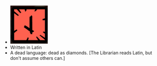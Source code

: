 - ![image.png](../assets/image_1700957224705_0.png)
- Written in Latin
- A dead language: dead as diamonds. [The Librarian reads Latin, but don't assume others can.]